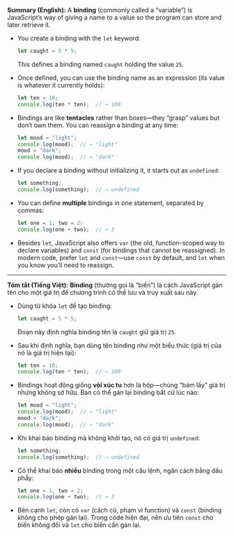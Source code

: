 **Summary (English):**
A **binding** (commonly called a “variable”) is JavaScript’s way of giving a name to a value so the program can store and later retrieve it.

* You create a binding with the `let` keyword:

  ```js
  let caught = 5 * 5;
  ```

  This defines a binding named `caught` holding the value `25`.

* Once defined, you can use the binding name as an expression (its value is whatever it currently holds):

  ```js
  let ten = 10;
  console.log(ten * ten);  // → 100
  ```

* Bindings are like **tentacles** rather than boxes—they “grasp” values but don’t own them. You can reassign a binding at any time:

  ```js
  let mood = "light";
  console.log(mood);  // → "light"
  mood = "dark";
  console.log(mood);  // → "dark"
  ```

* If you declare a binding without initializing it, it starts out as `undefined`:

  ```js
  let something;
  console.log(something);  // → undefined
  ```

* You can define **multiple** bindings in one statement, separated by commas:

  ```js
  let one = 1, two = 2;
  console.log(one + two);  // → 3
  ```

* Besides `let`, JavaScript also offers `var` (the old, function-scoped way to declare variables) and `const` (for bindings that cannot be reassigned). In modern code, prefer `let` and `const`—use `const` by default, and `let` when you know you’ll need to reassign.

---

**Tóm tắt (Tiếng Việt):**
**Binding** (thường gọi là “biến”) là cách JavaScript gán tên cho một giá trị để chương trình có thể lưu và truy xuất sau này.

* Dùng từ khóa `let` để tạo binding:

  ```js
  let caught = 5 * 5;
  ```

  Đoạn này định nghĩa binding tên là `caught` giữ giá trị `25`.

* Sau khi định nghĩa, bạn dùng tên binding như một biểu thức (giá trị của nó là giá trị hiện tại):

  ```js
  let ten = 10;
  console.log(ten * ten);  // → 100
  ```

* Bindings hoạt động giống **vòi xúc tu** hơn là hộp—chúng “bám lấy” giá trị nhưng không sở hữu. Bạn có thể gán lại binding bất cứ lúc nào:

  ```js
  let mood = "light";
  console.log(mood);  // → "light"
  mood = "dark";
  console.log(mood);  // → "dark"
  ```

* Khi khai báo binding mà không khởi tạo, nó có giá trị `undefined`:

  ```js
  let something;
  console.log(something);  // → undefined
  ```

* Có thể khai báo **nhiều** binding trong một câu lệnh, ngăn cách bằng dấu phẩy:

  ```js
  let one = 1, two = 2;
  console.log(one + two);  // → 3
  ```

* Bên cạnh `let`, còn có `var` (cách cũ, phạm vi function) và `const` (binding không cho phép gán lại). Trong code hiện đại, nên ưu tiên `const` cho biến không đổi và `let` cho biến cần gán lại.
